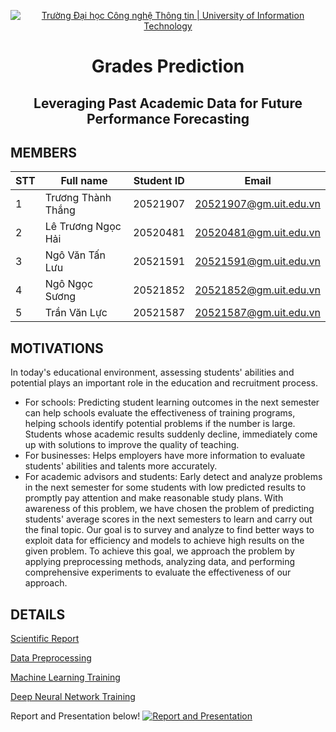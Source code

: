 <p align="center">
  <a href="https://www.uit.edu.vn/" title="Trường Đại học Công nghệ Thông tin" style="border: 5;">
    <img src="https://i.imgur.com/WmMnSRt.png" alt="Trường Đại học Công nghệ Thông tin | University of Information Technology">
  </a>
</p>

<!-- Title -->
<h1 align="center"><b>Grades Prediction</b>
<h2 align="center">Leveraging Past Academic Data 
for Future Performance Forecasting
</h2>
</h1>



## MEMBERS
<a name="thanhvien"></a>


| STT | Full name | Student ID | Email |
| -------- | -------- | -------- | -------- |
| 1     | Trương Thành Thắng     | 20521907     | 20521907@gm.uit.edu.vn|
| 2     | Lê Trương Ngọc Hải     | 20520481     | 20520481@gm.uit.edu.vn|
| 3     | Ngô Văn Tấn Lưu     | 20521591     | 20521591@gm.uit.edu.vn|
| 4     | Ngô Ngọc Sương     | 20521852     | 20521852@gm.uit.edu.vn|
| 5     | Trần Văn Lực     | 20521587     | 20521587@gm.uit.edu.vn
## MOTIVATIONS
In today's educational environment, assessing students' abilities and potential plays an important role in the education and recruitment process.
- For schools: Predicting student learning outcomes in the next semester can help schools evaluate the effectiveness of training programs, helping schools identify potential problems if the number is large. Students whose academic results suddenly decline, immediately come up with solutions to improve the quality of teaching.
- For businesses: Helps employers have more information to evaluate students' abilities and talents more accurately.
- For academic advisors and students: Early detect and analyze problems in the next semester for some students with low predicted results to promptly pay attention and make reasonable study plans.
With awareness of this problem, we have chosen the problem of predicting students' average scores in the next semesters to learn and carry out the final topic. Our goal is to survey and analyze to find better ways to exploit data for efficiency and models to achieve high results on the given problem. To achieve this goal, we approach the problem by applying preprocessing methods, analyzing data, and performing comprehensive experiments to evaluate the effectiveness of our approach.


## DETAILS
[Scientific Report](https://github.com/letruongngochai/Grade-Prediction/blob/main/Nhom_1.docx)

[Data Preprocessing](https://github.com/letruongngochai/Grade-Prediction/blob/main/data_preprocessing.ipynb)

[Machine Learning Training](https://github.com/letruongngochai/Grade-Prediction/blob/main/grades_prediction_mayhoc.ipynb)

[Deep Neural Network Training](https://github.com/letruongngochai/Grade-Prediction/blob/main/grades_prediction_dnn.ipynb)

Report and Presentation below!
[![Report and Presentation](https://hackmd.io/_uploads/BkOf8BeLp.png)](https://www.youtube.com/watch?v=WnTabyg2L48&feature=youtu.be&ab_channel=Ng%E1%BB%8DcH%E1%BA%A3i)